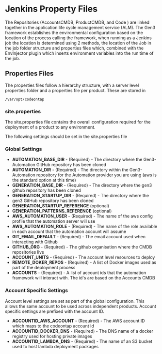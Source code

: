 # Jenkins Property Files

The Repositories (AccountsCMDB, ProductCMDB, and Code ) are linked together in the application life cycle management service (ALM).
The Gen3 framework establishes the environmental configuration based on the location of the process calling the framework, when running as a Jenkins job the location is determined using 2 methods, the location of the Job in the job folder structure and properties files which, combined with the EnvInjector plugin which inserts environment variables into the run time of the job.

## Properties Files

The properties files follow a hierarchy structure, with a server level properties folder and a properties file per product.
These are stored in

```text
/var/opt/codeontap
```

### site.properties

The site.properties file contains the overall configuration required for the deployment of a product to any environment.

The following settings should be set in the site.properties file

### Global Settings

* **AUTOMATION_BASE_DIR** - (Required) - The directory where the Gen3-Automation GitHub repository has been cloned
* **AUTOMATION_DIR** - (Required) - The directory within the Gen3-Automation repository for the Automation provider you are using (aws is the standard option at this time)
* **GENERATION_BASE_DIR** - (Required) - The directory where the gen3 github repository has been cloned
* **GENERATION_STARTUP_DIR** - (Required) - The directory where the gen3 GitHub repository has been cloned
* **GENERATION_STARTUP_REFERENCE** (optional)
* **GENERATION_PATTERNS_REFERENCE** (optional)
* **AWS_AUTOMATION_USER** - (Required) - The name of the aws config profile that the automation server will use
* **AWS_AUTOMATION_ROLE** - (Required) - The name of the role available in each account that the automation account will assume
* **GIT_EMAIL_DEFAULT** - (Required) - The email account used when interacting with Github
* **GITHUB_ORG** - (Required) - The github organisation where the CMDB repositories live
* **ACCOUNT_UNITS** - (Required) - The account level resources to deploy
* **REMOTE_DOKER_REPOS** - (Required) - A list of Docker images used as part of the deployment process
* **ACCOUNTS** - (Required) -  A list of account ids that the automation framework will interact with. The id's are based on the Accounts CMDB

### Account Specific Settings

Account level settings are set as part of the global configuration. This allows the same account to be used across independent products.
Account specific settings are prefixed with the account ID.

* **ACCOUNTID_AWS_ACCOUNT** - (Required) - The AWS account ID which maps to the codeontap account Id
* **ACCOUNTID_DOCKER_DNS** - (Required) - The DNS name of a docker registry used for hosting private images
* **ACCOUNTID_LAMBDA_DNS** - (Required) - The name of an S3 bucket used to host lambda deployment packages
